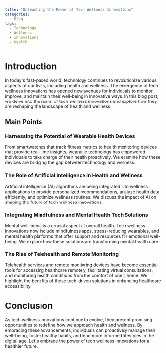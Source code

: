 ```yaml
---
title: "Unleashing the Power of Tech Wellness Innovations"
categories:
  - Blog
tags:
  - Technology
  - Wellness
  - Innovations
  - Health
---
```


# Introduction
In today's fast-paced world, technology continues to revolutionize various aspects of our lives, including health and wellness. The emergence of tech wellness innovations has opened new avenues for individuals to monitor, improve, and maintain their well-being in innovative ways. In this blog post, we delve into the realm of tech wellness innovations and explore how they are reshaping the landscape of health and wellness.

## Main Points
### Harnessing the Potential of Wearable Health Devices
From smartwatches that track fitness metrics to health monitoring devices that provide real-time insights, wearable technology has empowered individuals to take charge of their health proactively. We examine how these devices are bridging the gap between technology and wellness.

### The Role of Artificial Intelligence in Health and Wellness
Artificial intelligence (AI) algorithms are being integrated into wellness applications to provide personalized recommendations, analyze health data efficiently, and optimize wellness routines. We discuss the impact of AI on shaping the future of tech wellness innovations.

### Integrating Mindfulness and Mental Health Tech Solutions
Mental well-being is a crucial aspect of overall health. Tech wellness innovations now include mindfulness apps, stress-reducing wearables, and mental health platforms that offer support and resources for emotional well-being. We explore how these solutions are transforming mental health care.

### The Rise of Telehealth and Remote Monitoring
Telehealth services and remote monitoring devices have become essential tools for accessing healthcare remotely, facilitating virtual consultations, and monitoring health conditions from the comfort of one's home. We highlight the benefits of these tech-driven solutions in enhancing healthcare accessibility.

# Conclusion
As tech wellness innovations continue to evolve, they present promising opportunities to redefine how we approach health and wellness. By embracing these advancements, individuals can proactively manage their well-being, foster healthy habits, and lead more informed lifestyles in the digital age. Let's embrace the power of tech wellness innovations for a healthier future.